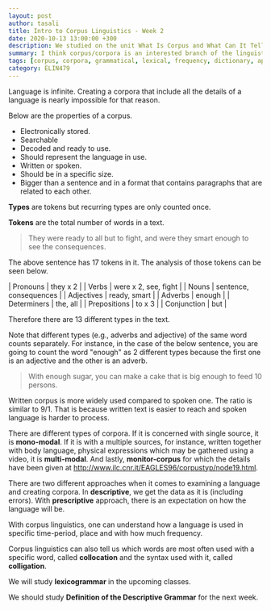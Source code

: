 ```yaml
---
layout: post
author: tasali
title: Intro to Corpus Linguistics - Week 2
date: 2020-10-13 13:00:00 +300
description: We studied on the unit What Is Corpus and What Can It Tell Us?
summary: I think corpus/corpora is an interested branch of the linguistics and similarly, it is close to my previous interests, spaCy, for instance. 
tags: [corpus, corpora, grammatical, lexical, frequency, dictionary, applied-linguistics, type, token]
category: ELIN479
---
```


Language is infinite. Creating a corpora that include all the details of a language is nearly impossible for that reason. 

Below are the properties of a corpus.

* Electronically stored.
* Searchable
* Decoded and ready to use.
* Should represent the language in use.
* Written or spoken.
* Should be in a specific size.
* Bigger than a sentence and in a format that contains paragraphs that are related to each other.

 **Types** are tokens but recurring types are only counted once.

 **Tokens** are the total number of words in a text.

> They were ready to all but to fight, and were they smart enough to see the consequences.

The above sentence has 17 tokens in it. The analysis of those tokens can be seen below. 

| Pronouns     | they x 2               |
| Verbs        | were x 2, see, fight   |
| Nouns        | sentence, consequences |
| Adjectives   | ready, smart           |
| Adverbs      | enough                 |
| Determiners  | the, all               |
| Prepositions | to x 3                 |
| Conjunction  | but                    |

Therefore there are 13 different types in the text.

Note that different types (e.g., adverbs and adjective) of the same word counts separately. For instance, in the case of the below sentence, you are going to count the word "enough" as 2 different types because the first one is an adjective and the other is an adverb.

> With enough sugar, you can make a cake that is big enough to feed 10 persons.

Written corpus is more widely used compared to spoken one. The ratio is similar to 9/1. That is because written text is easier to reach and spoken language is harder to process.

There are different types of corpora. If it is concerned with single source, it is **mono-modal**. If it is with a multiple sources, for instance, written together with body language, physical expressions which may be gathered using a video, it is **multi-modal**. And lastly, **monitor-corpus** for which the details have been given at <http://www.ilc.cnr.it/EAGLES96/corpustyp/node19.html>.

There are two different approaches when it comes to examining a language and creating corpora. In **descriptive**, we get the data as it is (including errors). With **prescriptive** approach, there is an expectation on how the language will be. 

With corpus linguistics, one can understand how a language is used in specific time-period, place and with how much frequency.

Corpus linguistics can also tell us which words are most often used with a specific word, called **collocation** and the syntax used with it, called **colligation**.

We will study **lexicogrammar** in the upcoming classes.

We should study **Definition of the Descriptive Grammar** for the next week.